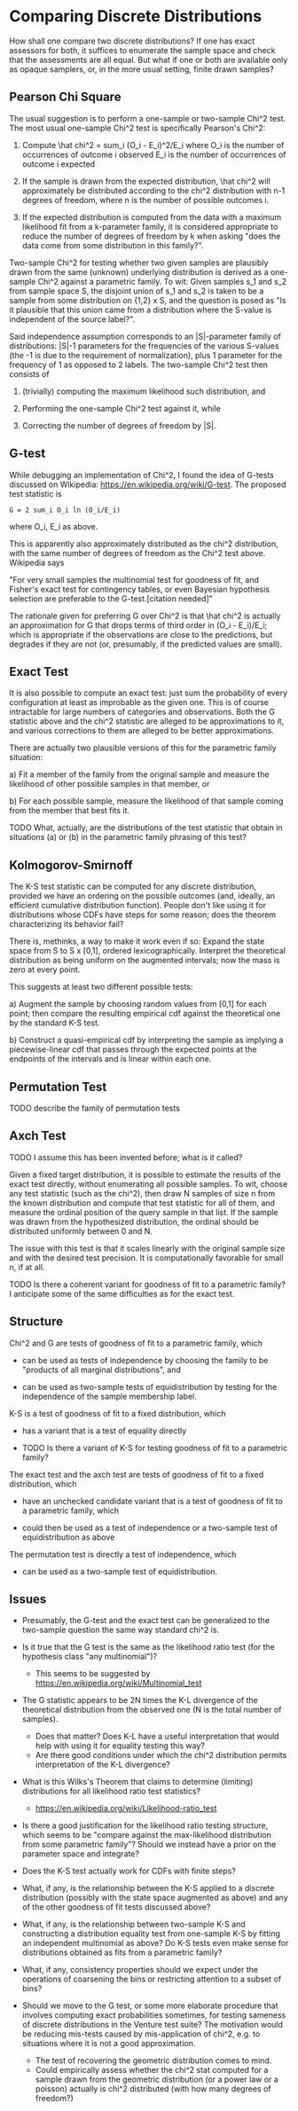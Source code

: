 Comparing Discrete Distributions
================================

How shall one compare two discrete distributions?  If one has exact
assessors for both, it suffices to enumerate the sample space and
check that the assessments are all equal.  But what if one or both are
available only as opaque samplers, or, in the more usual setting,
finite drawn samples?

Pearson Chi Square
------------------

The usual suggestion is to perform a one-sample or two-sample Chi^2
test.  The most usual one-sample Chi^2 test is specifically Pearson's
Chi^2:

1. Compute
     \hat chi^2 = sum_i (O_i - E_i)^2/E_i
   where O_i is the number of occurrences of outcome i observed
         E_i is the number of occurrences of outcome i expected

2. If the sample is drawn from the expected distribution, \hat chi^2
   will approximately be distributed according to the chi^2
   distribution with n-1 degrees of freedom, where n is the number of
   possible outcomes i.

3. If the expected distribution is computed from the data with a
   maximum likelihood fit from a k-parameter family, it is considered
   appropriate to reduce the number of degrees of freedom by k when
   asking "does the data come from some distribution in this family?".

Two-sample Chi^2 for testing whether two given samples are plausibly
drawn from the same (unknown) underlying distribution is derived as a
one-sample Chi^2 against a parametric family.  To wit: Given samples
s_1 and s_2 from sample space S, the disjoint union of s_1 and s_2 is
taken to be a sample from some distribution on {1,2} x S, and the
question is posed as "Is it plausible that this union came from a
distribution where the S-value is independent of the source label?".

Said independence assumption corresponds to an |S|-parameter family of
distributions: |S|-1 parameters for the frequencies of the various
S-values (the -1 is due to the requirement of normalization), plus 1
parameter for the frequency of 1 as opposed to 2 labels.  The
two-sample Chi^2 test then consists of

1. (trivially) computing the maximum likelihood such distribution, and

2. Performing the one-sample Chi^2 test against it, while

3. Correcting the number of degrees of freedom by |S|.

G-test
------

While debugging an implementation of Chi^2, I found the idea of G-tests
discussed on Wikipedia: https://en.wikipedia.org/wiki/G-test.  The proposed
test statistic is

    G = 2 sum_i O_i ln (O_i/E_i)
  where O_i, E_i as above.

This is apparently also approximately distributed as the chi^2
distribution, with the same number of degrees of freedom as the Chi^2
test above.  Wikipedia says

 "For very small samples the multinomial test for goodness of fit, and
  Fisher's exact test for contingency tables, or even Bayesian
  hypothesis selection are preferable to the G-test.[citation needed]"

The rationale given for preferring G over Chi^2 is that \hat chi^2 is
actually an approximation for G that drops terms of third order in
(O_i - E_i)/E_i; which is appropriate if the observations are close to
the predictions, but degrades if they are not (or, presumably, if the
predicted values are small).

Exact Test
----------

It is also possible to compute an exact test: just sum the probability
of every configuration at least as improbable as the given one.  This
is of course intractable for large numbers of categories and
observations.  Both the G statistic above and the chi^2 statistic are
alleged to be approximations to it, and various corrections to them
are alleged to be better approximations.

There are actually two plausible versions of this for the parametric
family situation:

a) Fit a member of the family from the original sample and measure
   the likelihood of other possible samples in that member, or

b) For each possible sample, measure the likelihood of that sample
   coming from the member that best fits it.

TODO What, actually, are the distributions of the test statistic that
obtain in situations (a) or (b) in the parametric family phrasing of
this test?

Kolmogorov-Smirnoff
-------------------

The K-S test statistic can be computed for any discrete distribution,
provided we have an ordering on the possible outcomes (and, ideally,
an efficient cumulative distribution function).  People don't like
using it for distributions whose CDFs have steps for some reason; does
the theorem characterizing its behavior fail?

There is, methinks, a way to make it work even if so: Expand the state
space from S to S x [0,1], ordered lexicographically.  Interpret the
theoretical distribution as being uniform on the augmented intervals;
now the mass is zero at every point.

This suggests at least two different possible tests:

a) Augment the sample by choosing random values from [0,1] for each
   point; then compare the resulting empirical cdf against the
   theoretical one by the standard K-S test.

b) Construct a quasi-empirical cdf by interpreting the sample as
   implying a piecewise-linear cdf that passes through the expected
   points at the endpoints of the intervals and is linear within each
   one.

Permutation Test
----------------

TODO describe the family of permutation tests

Axch Test
---------

TODO I assume this has been invented before; what is it called?

Given a fixed target distribution, it is possible to estimate the
results of the exact test directly, without enumerating all possible
samples.  To wit, choose any test statistic (such as the chi^2), then
draw N samples of size n from the known distribution and compute that
test statistic for all of them, and measure the ordinal position of
the query sample in that list.  If the sample was drawn from the
hypothesized distribution, the ordinal should be distributed uniformly
between 0 and N.

The issue with this test is that it scales linearly with the original
sample size and with the desired test precision.  It is
computationally favorable for small n, if at all.

TODO Is there a coherent variant for goodness of fit to a parametric
family?  I anticipate some of the same difficulties as for the exact
test.

Structure
---------

Chi^2 and G are tests of goodness of fit to a parametric family, which

- can be used as tests of independence by choosing the family to be
  "products of all marginal distributions", and

- can be used as two-sample tests of equidistribution by testing for
  the independence of the sample membership label.

K-S is a test of goodness of fit to a fixed distribution, which

- has a variant that is a test of equality directly

- TODO Is there a variant of K-S for testing goodness of fit to a
  parametric family?

The exact test and the axch test are tests of goodness of fit to a
fixed distribution, which

- have an unchecked candidate variant that is a test of goodness of fit
  to a parametric family, which

- could then be used as a test of independence or a two-sample test of
  equidistribution as above

The permutation test is directly a test of independence, which

- can be used as a two-sample test of equidistribution.

Issues
------

- Presumably, the G-test and the exact test can be generalized to the
  two-sample question the same way standard chi^2 is.

- Is it true that the G test is the same as the likelihood ratio test
  (for the hypothesis class "any multinomial")?
  - This seems to be suggested by https://en.wikipedia.org/wiki/Multinomial_test

- The G statistic appears to be 2N times the K-L divergence of the
  theoretical distribution from the observed one (N is the total
  number of samples).
  - Does that matter?  Does K-L have a useful interpretation that
    would help with using it for equality testing this way?
  - Are there good conditions under which the chi^2 distribution
    permits interpretation of the K-L divergence?

- What is this Wilks's Theorem that claims to determine (limiting)
  distributions for all likelihood ratio test statistics?
  - https://en.wikipedia.org/wiki/Likelihood-ratio_test

- Is there a good justification for the likelihood ratio testing
  structure, which seems to be "compare against the max-likelihood
  distribution from some parametric family"?  Should we instead have a
  prior on the parameter space and integrate?

- Does the K-S test actually work for CDFs with finite steps?

- What, if any, is the relationship between the K-S applied to a
  discrete distribution (possibly with the state space augmented as
  above) and any of the other goodness of fit tests discussed above?

- What, if any, is the relationship between two-sample K-S and
  constructing a distribution equality test from one-sample K-S by
  fitting an independent multinomial as above?  Do K-S tests even make
  sense for distributions obtained as fits from a parametric family?

- What, if any, consistency properties should we expect under the
  operations of coarsening the bins or restricting attention to a
  subset of bins?

- Should we move to the G test, or some more elaborate procedure that
  involves computing exact probabilities sometimes, for testing
  sameness of discrete distributions in the Venture test suite?  The
  motivation would be reducing mis-tests caused by mis-application
  of chi^2, e.g. to situations where it is not a good approximation.
  - The test of recovering the geometric distribution comes to mind.
  - Could empirically assess whether the chi^2 stat computed for a
    sample drawn from the geometric distribution (or a power law or a
    poisson) actually is chi^2 distributed (with how many degrees of
    freedom?)
